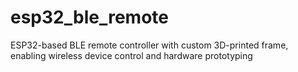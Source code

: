 # esp32_ble_remote
ESP32-based BLE remote controller with custom 3D-printed frame, enabling wireless device control and hardware prototyping
